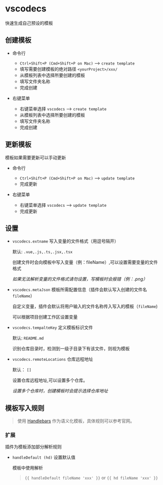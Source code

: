 # vscodecs

快速生成自己预设的模板

## 创建模板

* 命令行
  * ` Ctrl+Shift+P (Cmd+Shift+P on Mac) ` --> `create template`
  * 填写需要创建模板的绝对路径 `<yourProject>/xxx/`
  * 从模板列表中选择所要创建的模板
  * 填写文件夹名称
  * 完成创建

* 右键菜单
  * 右键菜单选择 `vscodecs` --> `create template`
  * 从模板列表中选择所要创建的模板
  * 填写文件夹名称
  * 完成创建

## 更新模板

模板如果需要更新可以手动更新

* 命令行
  * ` Ctrl+Shift+P (Cmd+Shift+P on Mac) ` --> `update template`
  * 完成更新

* 右键菜单
  * 右键菜单选择 `vscodecs` --> `update template`
  * 完成更新

## 设置

* `vscodecs.extname` 写入变量的文件格式（用逗号隔开）

  默认: `.vue,.js,.ts,.jsx,.tsx`

  创建文件时会向模板中写入变量（例：fileName）,可以设置需要变量的文件格式

  *如果无法解析变量的文件格式请勿设置，写模板时会报错（例：.png）*

* `vscodecs.metaJson` 模板所需配置信息（插件会默认写入创建的文件名 `fileName`）

  自定义变量，插件会默认将用户输入的文件名称传入写入的模板（`fileName`)

  可以根据项目创建工作区设置变量

* `vscodecs.tempalteKey` 定义模板标识文件

  默认: `README.md`

  识别仓库目录时，检测到一级子目录下有该文件，则视为模板

* `vscodecs.remoteLocations` 仓库远程地址

  默认： `[]`

  设置仓库远程地址,可以设置多个仓库。

  *设置多个仓库时，创建模板时会提示选择仓库地址*

## 模板写入规则

> 使用 [Handlebars](https://handlebarsjs.com/zh) 作为语义化模板，具体规则可以参考官网。

### 扩展

插件为模板添加部分解析规则

* `handleDefault (hd)` 设置默认值

  模板中使用解析
  >`{{ handleDefault fileName 'xxx' }}` or `{{ hd fileName 'xxx' }}`

